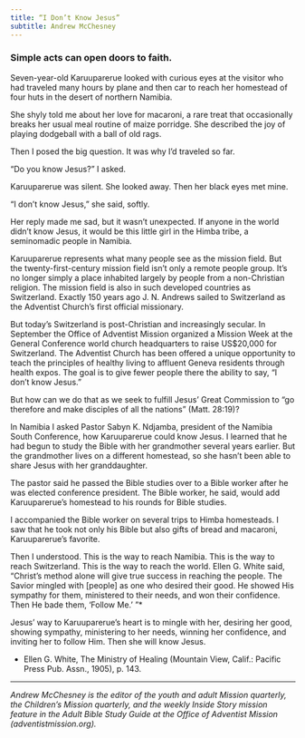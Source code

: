 ```yaml
---
title: “I Don’t Know Jesus”
subtitle: Andrew McChesney
---
```


### Simple acts can open doors to faith.

Seven-year-old Karuuparerue looked with curious eyes at the visitor who had traveled many hours by plane and then car to reach her homestead of four huts in the desert of northern Namibia. 

She shyly told me about her love for macaroni, a rare treat that occasionally breaks her usual meal routine of maize porridge. She described the joy of playing dodgeball with a ball of old rags.

Then I posed the big question. It was why I’d traveled so far.

“Do you know Jesus?” I asked. 

Karuuparerue was silent. She looked away. Then her black eyes met mine. 

“I don’t know Jesus,” she said, softly. 

Her reply made me sad, but it wasn’t unexpected. If anyone in the world didn’t know Jesus, it would be this little girl in the Himba tribe, a seminomadic people in Namibia.  

Karuuparerue represents what many people see as the mission field. But the twenty-first-century mission field isn’t only a remote people group. It’s no longer simply a place inhabited largely by people from a non-Christian religion. The mission field is also in such developed countries as Switzerland. Exactly 150 years ago J. N. Andrews sailed to Switzerland as the Adventist Church’s first official missionary.

But today’s Switzerland is post-Christian and increasingly secular. In September the Office of Adventist Mission organized a Mission Week at the General Conference world church headquarters to raise US$20,000 for Switzerland. The Adventist Church has been offered a unique opportunity to teach the principles of healthy living to affluent Geneva residents through health expos. The goal is to give fewer people there the ability to say, “I don’t know Jesus.” 

But how can we do that as we seek to fulfill Jesus’ Great Commission to “go therefore and make disciples of all the nations” (Matt. 28:19)? 

In Namibia I asked Pastor Sabyn K. Ndjamba, president of the Namibia South Conference, how Karuuparerue could know Jesus. I learned that he had begun to study the Bible with her grandmother several years earlier. But the grandmother lives on a different homestead, so she hasn’t been able to share Jesus with her granddaughter.  

The pastor said he passed the Bible studies over to a Bible worker after he was elected conference president. The Bible worker, he said, would add Karuuparerue’s homestead to his rounds for Bible studies.  

I accompanied the Bible worker on several trips to Himba homesteads. I saw that he took not only his Bible but also gifts of bread and macaroni, Karuuparerue’s favorite. 

Then I understood. This is the way to reach Namibia. This is the way to reach Switzerland. This is the way to reach the world. Ellen G. White said, “Christ’s method alone will give true success in reaching the people. The Savior mingled with [people] as one who desired their good. He showed His sympathy for them, ministered to their needs, and won their confidence. Then He bade them, ‘Follow Me.’ ”*

Jesus’ way to Karuuparerue’s heart is to mingle with her, desiring her good, showing sympathy, ministering to her needs, winning her confidence, and inviting her to follow Him. Then she will know Jesus. 

* Ellen G. White, The Ministry of Healing (Mountain View, Calif.: Pacific Press Pub. Assn., 1905), p. 143.  

---

_Andrew McChesney is the editor of the youth and adult Mission quarterly, the Children’s Mission quarterly, and the weekly Inside Story mission feature in the Adult Bible Study Guide at the Office of Adventist Mission (adventistmission.org)._